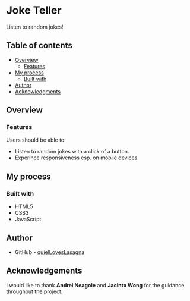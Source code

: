 # Joke Teller

Listen to random jokes!

## Table of contents

- [Overview](#overview)
  - [Features](#features)
- [My process](#my-process)
  - [Built with](#built-with)
- [Author](#author)
- [Acknowledgments](#acknowledgments)

## Overview

### Features

Users should be able to:

- Listen to random jokes with a click of a button.
- Experince responsiveness esp. on mobile devices

## My process

### Built with

- HTML5
- CSS3
- JavaScript

## Author

- GitHub - [quielLovesLasagna](https://github.com/quielLovesLasagna)

## Acknowledgements

I would like to thank **Andrei Neagoie** and **Jacinto Wong** for the guidance throughout the project.
